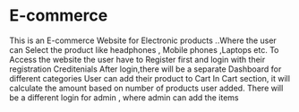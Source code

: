 # E-commerce
This is an E-commerce Website for Electronic products ..Where the user can Select the product like headphones , Mobile phones ,Laptops etc.
To Access the website the user have to Register first and login with their registration Creditenials
After login,there will be a separate Dashboard for different categories
User can add their product to Cart
In Cart section, it will calculate the amount based on number of products user added.
There will be a different login for admin , where admin can add the items 
